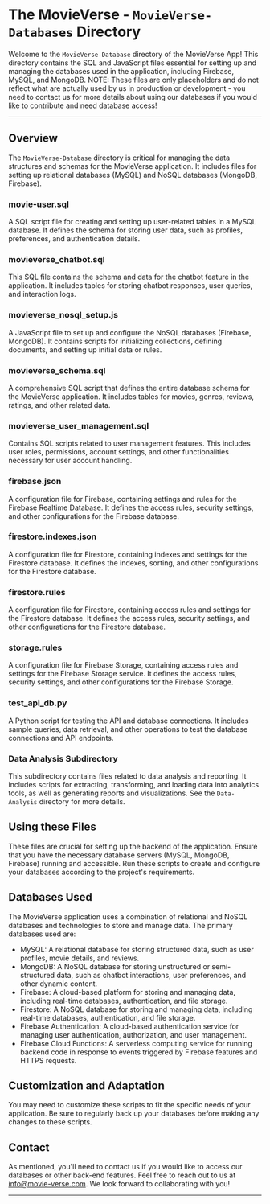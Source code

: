 # The MovieVerse - `MovieVerse-Databases` Directory

Welcome to the `MovieVerse-Database` directory of the MovieVerse App! This directory contains the SQL and JavaScript files essential for setting up and managing the databases used in the application, including Firebase, MySQL, and MongoDB. NOTE: These files are only placeholders and do not reflect what are actually used by us in production or development - you need to contact us for more details about using our databases if you would like to contribute and need database access!

---

## Overview

The `MovieVerse-Database` directory is critical for managing the data structures and schemas for the MovieVerse application. It includes files for setting up relational databases (MySQL) and NoSQL databases (MongoDB, Firebase).

### movie-user.sql

A SQL script file for creating and setting up user-related tables in a MySQL database. It defines the schema for storing user data, such as profiles, preferences, and authentication details.

### movieverse_chatbot.sql

This SQL file contains the schema and data for the chatbot feature in the application. It includes tables for storing chatbot responses, user queries, and interaction logs.

### movieverse_nosql_setup.js

A JavaScript file to set up and configure the NoSQL databases (Firebase, MongoDB). It contains scripts for initializing collections, defining documents, and setting up initial data or rules.

### movieverse_schema.sql

A comprehensive SQL script that defines the entire database schema for the MovieVerse application. It includes tables for movies, genres, reviews, ratings, and other related data.

### movieverse_user_management.sql

Contains SQL scripts related to user management features. This includes user roles, permissions, account settings, and other functionalities necessary for user account handling.

### firebase.json

A configuration file for Firebase, containing settings and rules for the Firebase Realtime Database. It defines the access rules, security settings, and other configurations for the Firebase database.

### firestore.indexes.json

A configuration file for Firestore, containing indexes and settings for the Firestore database. It defines the indexes, sorting, and other configurations for the Firestore database.

### firestore.rules

A configuration file for Firestore, containing access rules and settings for the Firestore database. It defines the access rules, security settings, and other configurations for the Firestore database.

### storage.rules

A configuration file for Firebase Storage, containing access rules and settings for the Firebase Storage service. It defines the access rules, security settings, and other configurations for the Firebase Storage.

### test_api_db.py

A Python script for testing the API and database connections. It includes sample queries, data retrieval, and other operations to test the database connections and API endpoints.

### Data Analysis Subdirectory

This subdirectory contains files related to data analysis and reporting. It includes scripts for extracting, transforming, and loading data into analytics tools, as well as generating reports and visualizations. See the `Data-Analysis` directory for more details.

## Using these Files

These files are crucial for setting up the backend of the application. Ensure that you have the necessary database servers (MySQL, MongoDB, Firebase) running and accessible. Run these scripts to create and configure your databases according to the project's requirements.

## Databases Used

The MovieVerse application uses a combination of relational and NoSQL databases and technologies to store and manage data. The primary databases used are:
- MySQL: A relational database for storing structured data, such as user profiles, movie details, and reviews.
- MongoDB: A NoSQL database for storing unstructured or semi-structured data, such as chatbot interactions, user preferences, and other dynamic content.
- Firebase: A cloud-based platform for storing and managing data, including real-time databases, authentication, and file storage.
- Firestore: A NoSQL database for storing and managing data, including real-time databases, authentication, and file storage.
- Firebase Authentication: A cloud-based authentication service for managing user authentication, authorization, and user management.
- Firebase Cloud Functions: A serverless computing service for running backend code in response to events triggered by Firebase features and HTTPS requests.

## Customization and Adaptation

You may need to customize these scripts to fit the specific needs of your application. Be sure to regularly back up your databases before making any changes to these scripts.

## Contact

As mentioned, you'll need to contact us if you would like to access our databases or other back-end features. Feel free to reach out to us at [info@movie-verse.com](info@movie-verse.com). We look forward to collaborating with you!

---
